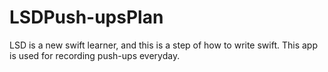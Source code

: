 # LSDPush-upsPlan

LSD is a new swift learner, and this is a step of how to write swift.
This app is used for recording push-ups everyday.
